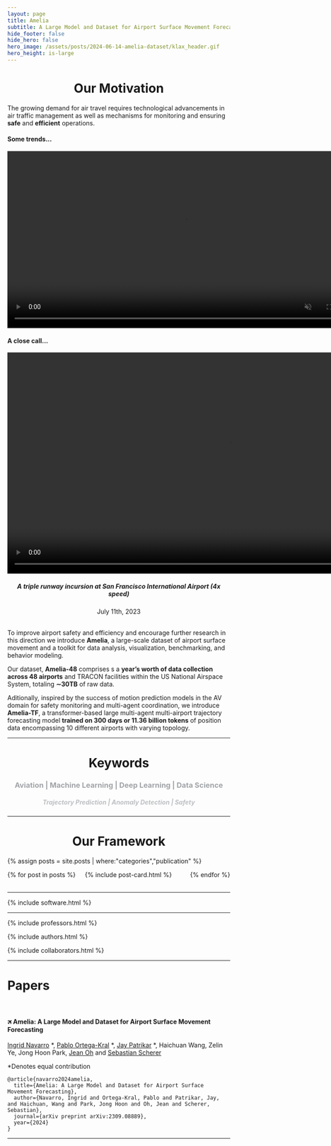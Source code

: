 ```yaml
---
layout: page
title: Amelia
subtitle: A Large Model and Dataset for Airport Surface Movement Forecasting
hide_footer: false
hide_hero: false
hero_image: /assets/posts/2024-06-14-amelia-dataset/klax_header.gif
hero_height: is-large
---
```


<div align="center"><h1 class="title">Our Motivation</h1></div>

The growing demand for air travel requires technological advancements in air traffic management as well as mechanisms for monitoring and ensuring **safe** and **efficient** operations.  

#### Some trends...
<div align="center">
  <video width="800" autoplay loop muted>
    <source src="/assets/video/trends.mp4" type="video/mp4" />
    <source src="/assets/video/trends.webm" type="video/webm" />
  </video>
</div>

#### A close call...

<div align="center">
  <video width="1000" autoplay loop muted playsinline>
    <source src="/assets/video/sfo_incursion_red.mp4" type="video/mp4" />
    <source src="/assets/video/sfo_incursion_red.webm" type="video/webm" />
  </video>
  <h5>A triple runway incursion at San Francisco International Airport (4x speed) </h5>
  <h7>July 11th, 2023 </h7>
</div>

<br>

To improve airport safety and efficiency and encourage further research in this direction we introduce **Amelia**, a large-scale dataset of airport surface movement and a toolkit for data analysis, visualization, benchmarking, and behavior modeling. 

Our dataset, **Amelia-48** comprises s a **year’s worth of data collection across 48 airports** and TRACON facilities within the US National Airspace System, totaling **∼30TB** of raw data. 

Aditionally, inspired by the success of motion prediction models in the AV domain for safety monitoring and multi-agent coordination, we introduce **Amelia-TF**, a transformer-based large multi-agent multi-airport trajectory forecasting model **trained on 300 days or 11.36 billion tokens** of position data encompassing 10 different airports with varying topology.

<hr>

<div align="center"><h1 class="title">Keywords</h1>
<h3 class="title" style="color:#A1A4A8"> 
  Aviation | Machine Learning | Deep Learning | Data Science
</h3>
<h5 class="title" style="color:#BDBFC2"> 
  Trajectory Prediction | Anomaly Detection | Safety 
</h5>
</div>



<hr>

<div align="center"><h1 class="title">Our Framework </h1></div>

{% assign posts = site.posts | where:"categories","publication" %}
<div class="columns is-multiline">
    {% for post in posts %}
        <div class="column is-6-desktop is-6-tablet">
            {% include post-card.html %}
        </div>
    {% endfor %}
</div>

<br>

<hr>

{% include software.html %}

<hr>

{% include professors.html %}

{% include authors.html %}

{% include collaborators.html %}


<hr>

# Papers

<br>

#### &#128746; Amelia: A Large Model and Dataset for Airport Surface Movement Forecasting

[Ingrid Navarro](https://navars.xyz) *, [Pablo Ortega-Kral](https://paok-2001.github.io) *, [Jay Patrikar](https://www.jaypatrikar.me) *, Haichuan Wang, 
Zelin Ye, Jong Hoon Park, [Jean Oh](https://cmubig.github.io/team/jean_oh/) and [Sebastian Scherer](https://theairlab.org/team/sebastian/) 

*Denotes equal contribution 

<a class="button" itemprop="code" href="https://github.com/AmeliaCMU" target="_blank">
  <i class="fas fa-code fa-lg"></i>    
</a> 
<a class="button" itemprop="paper" href="https://arxiv.org/pdf/2309.08889" target="_blank">
  <i class="fas fa-file fa-lg"></i>    
</a> 

```
@article{navarro2024amelia,
  title={Amelia: A Large Model and Dataset for Airport Surface
Movement Forecasting},
  author={Navarro, Ingrid and Ortega-Kral, Pablo and Patrikar, Jay, and Haichuan, Wang and Park, Jong Hoon and Oh, Jean and Scherer, Sebastian},
  journal={arXiv preprint arXiv:2309.08889},
  year={2024}
}
```

<hr>